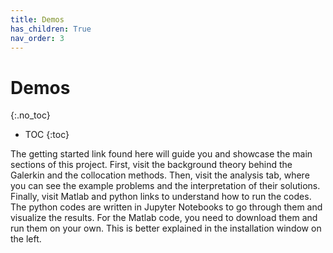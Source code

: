 ```yaml
---
title: Demos
has_children: True
nav_order: 3
---
```


# Demos
{:.no_toc}

* TOC
{:toc}

The getting started link found here will guide you and showcase the main sections of this project. First, visit the background theory behind the Galerkin and the collocation methods. Then, visit the analysis tab, where you can see the example problems and the interpretation of their solutions. Finally, visit Matlab and python links to understand how to run the codes. The python codes are written in Jupyter Notebooks to go through them and visualize the results. For the Matlab code, you need to download them and run them on your own. This is better explained in the installation window on the left.


